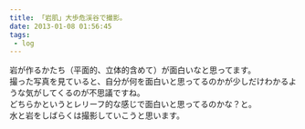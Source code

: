 ```yaml
---
title: 「岩肌」大歩危渓谷で撮影。
date: 2013-01-08 01:56:45
tags: 
 - log
---
```


岩が作るかたち（平面的、立体的含めて）が面白いなと思ってます。<br>
撮った写真を見ていると、自分が何を面白いと思ってるのかが少しだけわかるような気がしてくるのが不思議ですね。<br>
どちらかというとレリーフ的な感じで面白いと思ってるのかな？と。<br>
水と岩をしばらくは撮影していこうと思います。

<a href="http://www.flickr.com/photos/shigeki_takeguchi/8328975522/in/photostream"><img src="http://farm9.staticflickr.com/8217/8328975522_80e82dc686.jpg" alt="" /></a>

<a href="http://www.flickr.com/photos/shigeki_takeguchi/8327919081/in/photostream"><img src="http://farm9.staticflickr.com/8073/8327919081_d3d7f7f314.jpg" alt="" /></a>

<a href="http://www.flickr.com/photos/shigeki_takeguchi/8327921425/in/photostream"><img src="http://farm9.staticflickr.com/8083/8327921425_e7352865ca.jpg" alt="" /></a>

<a href="http://www.flickr.com/photos/shigeki_takeguchi/8328982884/in/photostream"><img src="http://farm9.staticflickr.com/8218/8328982884_c207a162bc.jpg" alt="" /></a>

<a href="http://www.flickr.com/photos/shigeki_takeguchi/8327929465/in/photostream"><img src="http://farm9.staticflickr.com/8215/8327929465_ffe43e7716.jpg" alt="" /></a>

<a href="http://www.flickr.com/photos/shigeki_takeguchi/8327932543/in/photostream"><img src="http://farm9.staticflickr.com/8078/8327932543_8eb8b7536c.jpg" alt="" /></a>

<a href="http://www.flickr.com/photos/shigeki_takeguchi/8327948057/in/photostream"><img src="http://farm9.staticflickr.com/8361/8327948057_eaabc67dd1.jpg" alt="" /></a>

<a href="http://www.flickr.com/photos/shigeki_takeguchi/8327950807/in/photostream"><img src="http://farm9.staticflickr.com/8219/8327950807_b7831b9ef0.jpg" alt="" /></a>

<a href="http://www.flickr.com/photos/shigeki_takeguchi/8329010912/in/photostream"><img src="http://farm9.staticflickr.com/8497/8329010912_d2669eb2fb.jpg" alt="" /></a>

